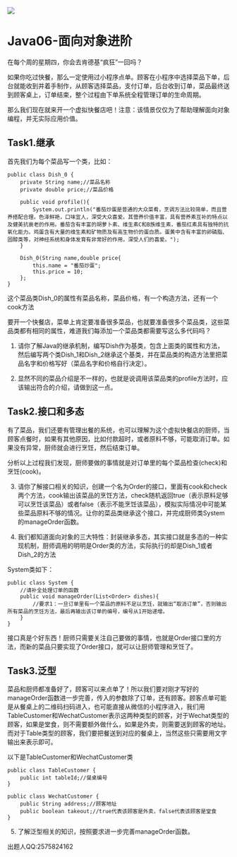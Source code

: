 ![](https://pic.imgdb.cn/item/64c4a5611ddac507cc058911.png)

# Java06-面向对象进阶

在每个周的星期四，你会去肯德基“疯狂”一回吗？

如果你吃过快餐，那么一定使用过小程序点单。顾客在小程序中选择菜品下单，后台就能收到并着手制作，从顾客选择菜品，支付订单，后台收到订单，菜品最终送到顾客桌上，订单结束，整个过程由下单系统全程管理订单的生命周期。

那么我们现在就来开一个虚拟快餐店吧！注意：该情景仅仅为了帮助理解面向对象编程，并无实际应用价值。

## **Task1.继承**

首先我们为每个菜品写一个类，比如：

```
public class Dish_0 {
    private String name;//菜品名称
    private double price;//菜品价格

    public void profile(){
        System.out.println("番茄炒蛋是普通的大众菜肴，烹调方法比较简单，而且营养搭配合理。色泽鲜艳，口味宜人，深受大众喜爱。其营养价值丰富，具有营养素互补的特点以及健美抗衰老的作用。番茄含有丰富的胡萝卜素、维生素C和B族维生素，番茄红素具有独特的抗氧化能力。鸡蛋含有大量的维生素和矿物质及有高生物价的蛋白质。蛋黄中含有丰富的卵磷脂、固醇类等，对神经系统和身体发育有非常好的作用，深受人们的喜爱。");
    }

    Dish_0(String name,double price{
        this.name = "番茄炒蛋";
        this.price = 10;
    };
}

```

这个菜品类Dish_0的属性有菜品名称，菜品价格，有一个构造方法，还有一个cook方法

要开一个快餐店，菜单上肯定要准备很多菜品，也就要准备很多个菜品类，这些菜品类都有相同的属性，难道我们每添加一个菜品类都需要写这么多代码吗？

1. 请你了解Java的继承机制，编写Dish作为基类，包含上面类的属性和方法，然后编写两个类Dish_1和Dish_2继承这个基类，并在菜品类的构造方法里把菜品名字和价格写好（菜品名字和价格自行决定）。

2. 显然不同的菜品介绍是不一样的，也就是说调用该菜品类的profile方法时，应该输出符合的介绍，请做到这一点。

## **Task2.接口和多态**

有了菜品，我们还要有管理出餐的系统，也可以理解为这个虚拟快餐店的厨师，当顾客点餐时，如果有其他原因，比如付款超时，或者原料不够，可能取消订单。如果没有异常，厨师就会进行烹饪，然后结束订单。

分析以上过程我们发现，厨师要做的事情就是对订单里的每个菜品检查(check)和烹饪(cook)。

3. 请你了解接口相关的知识，创建一个名为Order的接口，里面有cook和check两个方法，cook输出该菜品的烹饪方法，check随机返回true（表示原料足够可以烹饪该菜品）或者false（表示不能烹饪该菜品），模拟实际情况中可能某些菜品原料不够的情况。让你的菜品类继承这个接口，并完成厨师类System的manageOrder函数。

4. 我们都知道面向对象的三大特性：封装继承多态，其实接口就是多态的一种实现机制，厨师调用的明明是Order类的方法，实际执行的却是Dish_1或者Dish_2的方法

System类如下：

```
public class System {
	//请补全处理订单的函数
    public void manageOrder(List<Order> dishes){
        //要求1：一旦订单里有一个菜品的原料不足以烹饪，就输出“取消订单”，否则输出所有菜品的烹饪方法，最后再输出该订单的编号，编号从1开始递增。
    }
}
```

接口真是个好东西！厨师只需要关注自己要做的事情，也就是Order接口里的方法，而新的菜品只要实现了Order接口，就可以让厨师管理和烹饪了。

## **Task3.泛型**

菜品和厨师都准备好了，顾客可以来点单了！所以我们要对刚才写好的manageOrder函数进一步完善，传入的参数除了订单，还有顾客。顾客点单可能是从餐桌上的二维码扫码进入，也可能直接从微信的小程序进入，我们用TableCustomer和WechatCustomer表示这两种类型的顾客，对于Wechat类型的顾客，如果是堂食，则不需要额外做什么，如果是外卖，则需要送到顾客的地址。而对于Table类型的顾客，我们要把餐送到对应的餐桌上，当然这些只需要用文字输出来表示即可。

以下是TableCustomer和WechatCustomer类

```
public class TableCustomer {
    public int tableId;//餐桌编号
}
```

```
public class WechatCustomer {
    public String address;//顾客地址
    public boolean takeout;//true代表该顾客是外卖，false代表该顾客是堂食
}
```

5. 了解泛型相关的知识，按照要求进一步完善manageOrder函数。


出题人QQ:2575824162